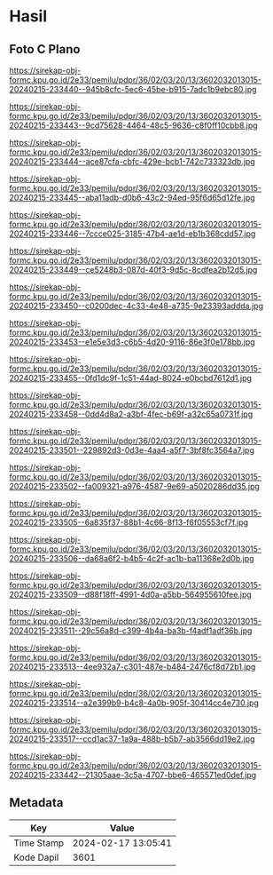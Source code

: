 # Hasil

## Foto C Plano

https://sirekap-obj-formc.kpu.go.id/2e33/pemilu/pdpr/36/02/03/20/13/3602032013015-20240215-233440--945b8cfc-5ec6-45be-b915-7adc1b9ebc80.jpg

https://sirekap-obj-formc.kpu.go.id/2e33/pemilu/pdpr/36/02/03/20/13/3602032013015-20240215-233443--9cd75628-4464-48c5-9636-c8f0ff10cbb8.jpg

https://sirekap-obj-formc.kpu.go.id/2e33/pemilu/pdpr/36/02/03/20/13/3602032013015-20240215-233444--ace87cfa-cbfc-429e-bcb1-742c733323db.jpg

https://sirekap-obj-formc.kpu.go.id/2e33/pemilu/pdpr/36/02/03/20/13/3602032013015-20240215-233445--aba11adb-d0b6-43c2-94ed-95f6d65d12fe.jpg

https://sirekap-obj-formc.kpu.go.id/2e33/pemilu/pdpr/36/02/03/20/13/3602032013015-20240215-233446--7ccce025-3185-47b4-ae1d-eb1b368cdd57.jpg

https://sirekap-obj-formc.kpu.go.id/2e33/pemilu/pdpr/36/02/03/20/13/3602032013015-20240215-233449--ce5248b3-087d-40f3-9d5c-8cdfea2b12d5.jpg

https://sirekap-obj-formc.kpu.go.id/2e33/pemilu/pdpr/36/02/03/20/13/3602032013015-20240215-233450--c0200dec-4c33-4e48-a735-9e23393addda.jpg

https://sirekap-obj-formc.kpu.go.id/2e33/pemilu/pdpr/36/02/03/20/13/3602032013015-20240215-233453--e1e5e3d3-c6b5-4d20-9116-86e3f0e178bb.jpg

https://sirekap-obj-formc.kpu.go.id/2e33/pemilu/pdpr/36/02/03/20/13/3602032013015-20240215-233455--0fd1dc9f-1c51-44ad-8024-e0bcbd7612d1.jpg

https://sirekap-obj-formc.kpu.go.id/2e33/pemilu/pdpr/36/02/03/20/13/3602032013015-20240215-233458--0dd4d8a2-a3bf-4fec-b69f-a32c65a0731f.jpg

https://sirekap-obj-formc.kpu.go.id/2e33/pemilu/pdpr/36/02/03/20/13/3602032013015-20240215-233501--229892d3-0d3e-4aa4-a5f7-3bf8fc3564a7.jpg

https://sirekap-obj-formc.kpu.go.id/2e33/pemilu/pdpr/36/02/03/20/13/3602032013015-20240215-233502--fa009321-a976-4587-9e69-a5020286dd35.jpg

https://sirekap-obj-formc.kpu.go.id/2e33/pemilu/pdpr/36/02/03/20/13/3602032013015-20240215-233505--6a835f37-88b1-4c66-8f13-f6f05553cf7f.jpg

https://sirekap-obj-formc.kpu.go.id/2e33/pemilu/pdpr/36/02/03/20/13/3602032013015-20240215-233506--da68a6f2-b4b5-4c2f-ac1b-ba11368e2d0b.jpg

https://sirekap-obj-formc.kpu.go.id/2e33/pemilu/pdpr/36/02/03/20/13/3602032013015-20240215-233509--d88f18ff-4991-4d0a-a5bb-564955610fee.jpg

https://sirekap-obj-formc.kpu.go.id/2e33/pemilu/pdpr/36/02/03/20/13/3602032013015-20240215-233511--29c56a8d-c399-4b4a-ba3b-f4adf1adf36b.jpg

https://sirekap-obj-formc.kpu.go.id/2e33/pemilu/pdpr/36/02/03/20/13/3602032013015-20240215-233513--4ee932a7-c301-487e-b484-2476cf8d72b1.jpg

https://sirekap-obj-formc.kpu.go.id/2e33/pemilu/pdpr/36/02/03/20/13/3602032013015-20240215-233514--a2e399b9-b4c8-4a0b-905f-30414cc4e730.jpg

https://sirekap-obj-formc.kpu.go.id/2e33/pemilu/pdpr/36/02/03/20/13/3602032013015-20240215-233517--ccd1ac37-1a9a-488b-b5b7-ab3566dd19e2.jpg

https://sirekap-obj-formc.kpu.go.id/2e33/pemilu/pdpr/36/02/03/20/13/3602032013015-20240215-233442--21305aae-3c5a-4707-bbe6-465571ed0def.jpg


## Metadata

| Key        | Value               |
| ---------- | ------------------- |
| Time Stamp | 2024-02-17 13:05:41 |
| Kode Dapil | 3601                |



